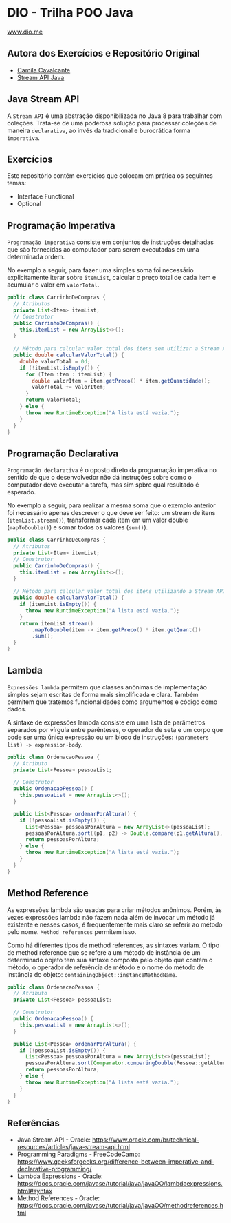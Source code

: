 # DIO - Trilha POO Java
www.dio.me

## Autora dos Exercícios e Repositório Original
- [Camila Cavalcante](https://github.com/cami-la)
- [Stream API Java](https://github.com/digitalinnovationone/ganhando_produtividade_com_Stream_API_Java)

## Java Stream API
A `Stream API` é uma abstração disponibilizada no Java 8 para trabalhar com coleções. Trata-se de uma poderosa solução para processar coleções de maneira `declarativa`, ao invés da tradicional e burocrática forma `imperativa`.

## Exercícios
Este repositório contém exercícios que colocam em prática os seguintes temas:

- Interface Functional
- Optional

## Programação Imperativa
`Programação imperativa` consiste em conjuntos de instruções detalhadas que são fornecidas ao computador para serem executadas em uma determinada ordem.

No exemplo a seguir, para fazer uma simples soma foi necessário explicitamente iterar sobre `itemList`, calcular o preço total de cada item e acumular o valor em `valorTotal`.

```java
public class CarrinhoDeCompras {
  // Atributos
  private List<Item> itemList;
  // Construtor
  public CarrinhoDeCompras() {
    this.itemList = new ArrayList<>();
  }
  
  // Método para calcular valor total dos itens sem utilizar a Stream API
  public double calcularValorTotal() {
    double valorTotal = 0d;
    if (!itemList.isEmpty()) {
      for (Item item : itemList) {
        double valorItem = item.getPreco() * item.getQuantidade();
        valorTotal += valorItem;
      }
      return valorTotal;
    } else {
      throw new RuntimeException("A lista está vazia.");
    }
  }
}
```

## Programação Declarativa
`Programação declarativa` é o oposto direto da programação imperativa no sentido de que o desenvolvedor não dá instruções sobre como o computador deve executar a tarefa, mas sim spbre qual resultado é esperado.

No exemplo a seguir, para realizar a mesma soma que o exemplo anterior foi necessário apenas descrever o que deve ser feito: um stream de itens (`itemList.stream()`), transformar cada item em um valor double (`mapToDouble()`) e somar todos os valores (`sum()`).

```java
public class CarrinhoDeCompras {
  // Atributos
  private List<Item> itemList;
  // Construtor
  public CarrinhoDeCompras() {
    this.itemList = new ArrayList<>();
  }
  
  // Método para calcular valor total dos itens utilizando a Stream API
  public double calcularValorTotal() {
    if (itemList.isEmpty()) {
      throw new RuntimeException("A lista está vazia.");
    }
    return itemList.stream()
        .mapToDouble(item -> item.getPreco() * item.getQuant())
        .sum();
  }
}
```

## Lambda
`Expressões lambda` permitem que classes anônimas de implementação simples sejam escritas de forma mais simplificada e clara. Também permitem que tratemos funcionalidades como argumentos e código como dados.

A sintaxe de expressões lambda consiste em uma lista de parâmetros separados por vírgula entre parênteses, o operador de seta e um corpo que pode ser uma única expressão ou um bloco de instruções: `(parameters-list) -> expression-body`.

```java
public class OrdenacaoPessoa {
  // Atributo
  private List<Pessoa> pessoaList;

  // Construtor
  public OrdenacaoPessoa() {
    this.pessoaList = new ArrayList<>();
  }

  public List<Pessoa> ordenarPorAltura() {
    if (!pessoaList.isEmpty()) {
      List<Pessoa> pessoasPorAltura = new ArrayList<>(pessoaList);
      pessoasPorAltura.sort((p1, p2) -> Double.compare(p1.getAltura(), p2.getAltura()));
      return pessoasPorAltura;
    } else {
      throw new RuntimeException("A lista está vazia.");
    }
  }
}
```

## Method Reference
As expressões lambda são usadas para criar métodos anônimos. Porém, às vezes expressões lambda não fazem nada além de invocar um método já existente e nesses casos, é frequentemente mais claro se referir ao método pelo nome. `Method references` permitem isso.

Como há diferentes tipos de method references, as sintaxes variam. O tipo de method reference que se refere a um método de instância de um determinado objeto tem sua sintaxe composta pelo objeto que contém o método, o operador de referência de método e o nome do método de instância do objeto: `containingObject::instanceMethodName`.

```java
public class OrdenacaoPessoa {
  // Atributo
  private List<Pessoa> pessoaList;

  // Construtor
  public OrdenacaoPessoa() {
    this.pessoaList = new ArrayList<>();
  }

  public List<Pessoa> ordenarPorAltura() {
    if (!pessoaList.isEmpty()) {
      List<Pessoa> pessoasPorAltura = new ArrayList<>(pessoaList);
      pessoasPorAltura.sort(Comparator.comparingDouble(Pessoa::getAltura));
      return pessoasPorAltura;
    } else {
      throw new RuntimeException("A lista está vazia.");
    }
  }
}
```

## Referências
- Java Stream API - Oracle: https://www.oracle.com/br/technical-resources/articles/java-stream-api.html
- Programming Paradigms - FreeCodeCamp: https://www.geeksforgeeks.org/difference-between-imperative-and-declarative-programming/
- Lambda Expressions - Oracle: https://docs.oracle.com/javase/tutorial/java/javaOO/lambdaexpressions.html#syntax
- Method References - Oracle: https://docs.oracle.com/javase/tutorial/java/javaOO/methodreferences.html

